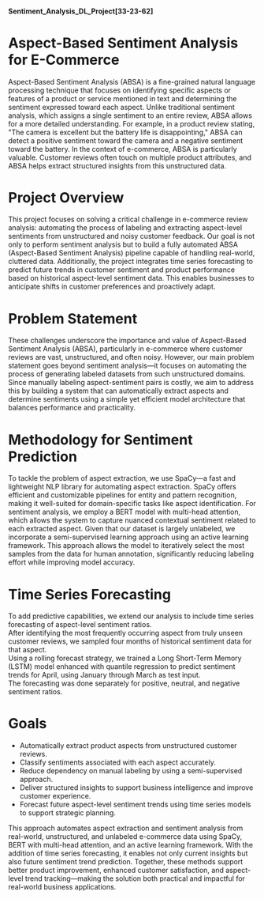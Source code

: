 #### Sentiment_Analysis_DL_Project[33-23-62]

# Aspect-Based Sentiment Analysis for E-Commerce
Aspect-Based Sentiment Analysis (ABSA) is a fine-grained natural language processing technique that focuses on identifying specific aspects or features of a product or service mentioned in text and determining the sentiment expressed toward each aspect. 
Unlike traditional sentiment analysis, which assigns a single sentiment to an entire review, ABSA allows for a more detailed understanding. For example, in a product review stating, 
"The camera is excellent but the battery life is disappointing," ABSA can detect a positive sentiment toward the camera and a negative sentiment toward the battery. 
In the context of e-commerce, ABSA is particularly valuable. Customer reviews often touch on multiple product attributes, and ABSA helps extract structured insights from this unstructured data.

# Project Overview
This project focuses on solving a critical challenge in e-commerce review analysis: automating the process of labeling and extracting aspect-level sentiments from unstructured and noisy customer feedback. 
Our goal is not only to perform sentiment analysis but to build a fully automated ABSA (Aspect-Based Sentiment Analysis) pipeline capable of handling real-world, cluttered data. 
Additionally, the project integrates time series forecasting to predict future trends in customer sentiment and product performance based on historical aspect-level sentiment data. 
This enables businesses to anticipate shifts in customer preferences and proactively adapt.

# Problem Statement
These challenges underscore the importance and value of Aspect-Based Sentiment Analysis (ABSA), particularly in e-commerce where customer reviews are vast, unstructured, and often noisy. 
However, our main problem statement goes beyond sentiment analysis—it focuses on automating the process of generating labeled datasets from such unstructured domains. 
Since manually labeling aspect-sentiment pairs is costly, we aim to address this by building a system that can automatically extract aspects and determine sentiments using a simple yet efficient model architecture that balances performance and practicality.

# Methodology for Sentiment Prediction
To tackle the problem of aspect extraction, we use SpaCy—a fast and lightweight NLP library for automating aspect extraction. 
SpaCy offers efficient and customizable pipelines for entity and pattern recognition, making it well-suited for domain-specific tasks like aspect identification. 
For sentiment analysis, we employ a BERT model with multi-head attention, which allows the system to capture nuanced contextual sentiment related to each extracted aspect. 
Given that our dataset is largely unlabeled, we incorporate a semi-supervised learning approach using an active learning framework. 
This approach allows the model to iteratively select the most samples from the data for human annotation, significantly reducing labeling effort while improving model accuracy.

# Time Series Forecasting
To add predictive capabilities, we extend our analysis to include time series forecasting of aspect-level sentiment ratios.  
After identifying the most frequently occurring aspect from truly unseen customer reviews, we sampled four months of historical sentiment data for that aspect.  
Using a rolling forecast strategy, we trained a Long Short-Term Memory (LSTM) model enhanced with quantile regression to predict sentiment trends for April, using January through March as test input.  
The forecasting was done separately for positive, neutral, and negative sentiment ratios.

# Goals
* Automatically extract product aspects from unstructured customer reviews.
* Classify sentiments associated with each aspect accurately.
* Reduce dependency on manual labeling by using a semi-supervised approach.
* Deliver structured insights to support business intelligence and improve customer experience.
* Forecast future aspect-level sentiment trends using time series models to support strategic planning.
  
This approach automates aspect extraction and sentiment analysis from real-world, unstructured, and unlabeled e-commerce data using SpaCy, BERT with multi-head attention, and an active learning framework. 
With the addition of time series forecasting, it enables not only current insights but also future sentiment trend prediction. Together, these methods support better product improvement, enhanced customer satisfaction, 
and aspect-level trend tracking—making the solution both practical and impactful for real-world business applications.
